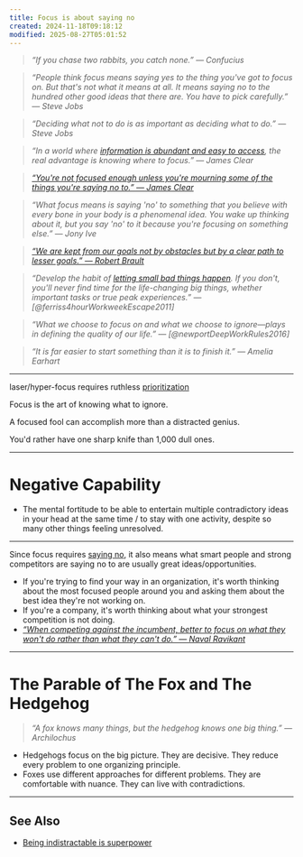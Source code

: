 ```yaml
---
title: Focus is about saying no
created: 2024-11-18T09:18:12
modified: 2025-08-27T05:01:52
---
```


> _“If you chase two rabbits, you catch none.” — Confucius_

> _“People think focus means saying yes to the thing you've got to focus on. But that's not what it means at all. It means saying no to the hundred other good ideas that there are. You have to pick carefully.” — Steve Jobs_

> _“Deciding what not to do is as important as deciding what to do.” — Steve Jobs_

> _“In a world where [information is abundant and easy to access](Information%20Overwhelm.md), the real advantage is knowing where to focus.” — James Clear_

> _[“You're not focused enough unless you're mourning some of the things you're saying no to.” — James Clear](https://jamesclear.com/3-2-1/january-04-2024)_

> _“What focus means is saying 'no' to something that you believe with every bone in your body is a phenomenal idea. You wake up thinking about it, but you say 'no' to it because you're focusing on something else.” — Jony Ive_

> _[“We are kept from our goals not by obstacles but by a clear path to lesser goals.” — Robert Brault](https://www.goodreads.com/quotes/875504-we-are-kept-from-our-goal-not-by-obstacles-but)_

> _“Develop the habit of [letting small bad things happen](https://tim.blog/2007/10/25/weapons-of-mass-distractions-and-the-art-of-letting-bad-things-happen/). If you don't, you'll never find time for the life-changing big things, whether important tasks or true peak experiences.” — [@ferriss4hourWorkweekEscape2011]_

> _“What we choose to focus on and what we choose to ignore—plays in defining the quality of our life.” — [@newportDeepWorkRules2016]_

> _“It is far easier to start something than it is to finish it.” — Amelia Earhart_

---

laser/hyper-focus requires ruthless [prioritization](Prioritization.md)

Focus is the art of knowing what to ignore.

A focused fool can accomplish more than a distracted genius.

You'd rather have one sharp knife than 1,000 dull ones.

---

# Negative Capability

* The mental fortitude to be able to entertain multiple contradictory ideas in your head at the same time / to stay with one activity, despite so many other things feeling unresolved.

---

Since focus requires [saying no](if-it-isnt-fuck-yes-then-its-clear-no-thank-you.md), it also means what smart people and strong competitors are saying no to are usually great ideas/opportunities.

* If you're trying to find your way in an organization, it's worth thinking about the most focused people around you and asking them about the best idea they're not working on.
* If you're a company, it's worth thinking about what your strongest competition is not doing.
* _[“When competing against the incumbent, better to focus on what they won't do rather than what they can't do.” — Naval Ravikant](https://x.com/naval/status/745430655077486594)_

---

# The Parable of The Fox and The Hedgehog

> _“A fox knows many things, but the hedgehog knows one big thing.” — Archilochus_

* Hedgehogs focus on the big picture. They are decisive. They reduce every problem to one organizing principle.
* Foxes use different approaches for different problems. They are comfortable with nuance. They can live with contradictions.

---

## See Also

* [Being indistractable is superpower](being-indistractable-is-superpower.md)
